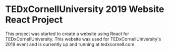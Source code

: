 # TEDxCornellUniversity 2019 Website React Project

This project was started to create a website using React for TEDxCornellUniversity. This website was used for TEDxCornellUniversity's 2019 event and is currently up and running at tedxcornell.com.
